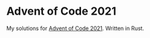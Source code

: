 # Advent of Code 2021

My solutions for [Advent of Code 2021](https://adventofcode.com/2021). Written in Rust.
